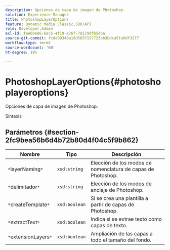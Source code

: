 ```yaml
---
description: Opciones de capa de imagen de Photoshop.
solution: Experience Manager
title: PhotoshopLayerOptions
feature: Dynamic Media Classic,SDK/API
role: Developer,Admin
exl-id: fae60e86-6ec5-4f19-a76f-7d179dfb5dba
source-git-commit: fcda99340a18d5037157723bb3bdca5fa9df3277
workflow-type: tm+mt
source-wordcount: '60'
ht-degree: 10%

---
```


# PhotoshopLayerOptions{#photoshoplayeroptions}

Opciones de capa de imagen de Photoshop.

Sintaxis

## Parámetros {#section-2fc9bea56b6d4b72b80d4f04c5f9b862}

| Nombre | Tipo | Descripción |
|---|---|---|
| `*`layerNaming`*` | `xsd:string` | Elección de los modos de nomenclatura de capas de Photoshop. |
| `*`delimitador`*` | `xsd:string` | Elección de los modos de anclaje de Photoshop. |
| `*`createTemplate`*` | `xsd:boolean` | Si se crea una plantilla a partir de capas de Photoshop. |
| `*`extractText`*` | `xsd:boolean` | Indica si se extrae texto como capas de texto. |
| `*`extensionLayers`*` | `xsd:boolean` | Ampliación de las capas a todo el tamaño del fondo. |

